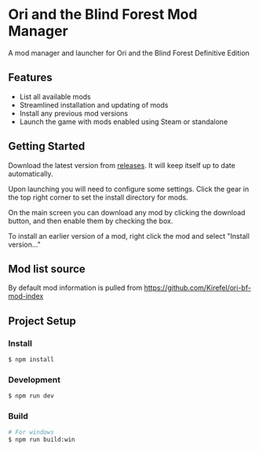 # Ori and the Blind Forest Mod Manager

A mod manager and launcher for Ori and the Blind Forest Definitive Edition

## Features

* List all available mods
* Streamlined installation and updating of mods
* Install any previous mod versions
* Launch the game with mods enabled using Steam or standalone

## Getting Started

Download the latest version from [releases](https://github.com/Kirefel/bf-mod-manager/releases/latest). It will keep itself up to date automatically.

Upon launching you will need to configure some settings. Click the gear in the top right corner to set the install directory for mods.

On the main screen you can download any mod by clicking the download button, and then enable them by checking the box.

To install an earlier version of a mod, right click the mod and select "Install version..."

## Mod list source

By default mod information is pulled from https://github.com/Kirefel/ori-bf-mod-index

## Project Setup

### Install

```bash
$ npm install
```

### Development

```bash
$ npm run dev
```

### Build

```bash
# For windows
$ npm run build:win